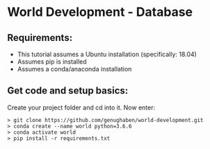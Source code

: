 # World Development - Database

## Requirements:
* This tutorial assumes a Ubuntu installation (specifically: 18.04)
* Assumes pip is installed
* Assumes a conda/anaconda installation

## Get code and setup basics:

Create your project folder and cd into it.
Now enter:

```
> git clone https://github.com/genughaben/world-development.git
> conda create --name world python=3.6.6
> conda activate world
> pip install -r requirements.txt
```